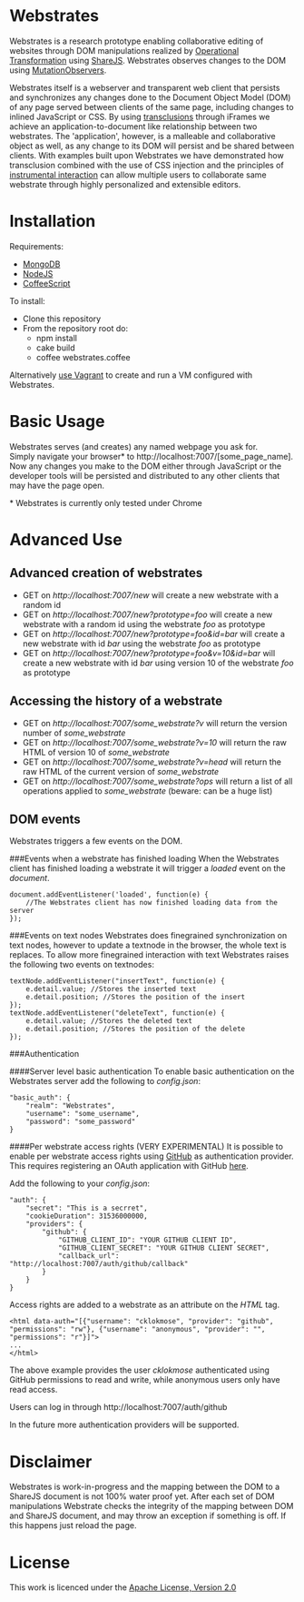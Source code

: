 Webstrates
=========

Webstrates is a research prototype enabling collaborative editing of websites through DOM manipulations realized by [Operational Transformation](http://en.wikipedia.org/wiki/Operational_transformation) using [ShareJS](https://github.com/share/ShareJS). Webstrates observes changes to the DOM using [MutationObservers](https://developer.mozilla.org/en/docs/Web/API/MutationObserver).

Webstrates itself is a webserver and transparent web client  that persists and synchronizes any changes done to the Document Object Model (DOM) of any page served between clients of the same page, including changes to inlined JavaScript or CSS. By using [transclusions](https://en.wikipedia.org/wiki/Transclusion) through iFrames we achieve an application-to-document like relationship between two webstrates. The 'application', however, is a malleable and collaborative object as well, as any change to its DOM will persist and be shared between clients. With examples built upon Webstrates we have demonstrated how transclusion combined with the use of CSS injection and the principles of [instrumental interaction](https://www.lri.fr/~mbl/INSTR/eintroduction.html) can allow multiple users to collaborate same webstrate through highly personalized and extensible editors. 

Installation
============
Requirements:
 * [MongoDB](http://www.mongodb.org)
 * [NodeJS](http://nodejs.org)
 * [CoffeeScript](http://coffeescript.org)

To install:
 * Clone this repository
 * From the repository root do:
    * npm install
    * cake build
    * coffee webstrates.coffee
	
Alternatively [use Vagrant](utils/vagrant) to create and run a VM configured with Webstrates.
 
Basic Usage
===========
Webstrates serves (and creates) any named webpage you ask for.<br>
Simply navigate your browser* to http://localhost:7007/[some_page_name].<br>
Now any changes you make to the DOM either through JavaScript or the developer tools will be persisted and distributed to any other clients that may have the page open.

\* Webstrates is currently only tested under Chrome

Advanced Use
============

Advanced creation of webstrates
-------------------------------
 * GET on *http://localhost:7007/new* will create a new webstrate with a random id
 * GET on *http://localhost:7007/new?prototype=foo* will create a new webstrate with a random id using the webstrate *foo* as prototype
 * GET on *http://localhost:7007/new?prototype=foo&id=bar* will create a new webstrate with id *bar* using the webstrate *foo* as prototype
 * GET on *http://localhost:7007/new?prototype=foo&v=10&id=bar* will create a new webstrate with id *bar* using version 10 of the webstrate *foo* as prototype

Accessing the history of a webstrate
------------------------------------
 * GET on *http://localhost:7007/some\_webstrate?v* will return the version number of *some\_webstrate*
 * GET on *http://localhost:7007/some\_webstrate?v=10* will return the raw HTML of version 10 of *some\_webstrate*
 * GET on *http://localhost:7007/some\_webstrate?v=head* will return the raw HTML of the current version of *some\_webstrate*
 * GET on *http://localhost:7007/some\_webstrate?ops* will return a list of all operations applied to *some\_webstrate* (beware: can be a huge list)

DOM events
----------
Webstrates triggers a few events on the DOM.

###Events when a webstrate has finished loading
When the Webstrates client has finished loading a webstrate it will trigger a *loaded* event on the *document*.

	document.addEventListener('loaded', function(e) {
		//The Webstrates client has now finished loading data from the server
	});

###Events on text nodes
Webstrates does finegrained synchronization on text nodes, however to update a textnode in the browser, the whole text is replaces. To allow more finegrained interaction with text Webstrates raises the following two events on textnodes: 
	
	textNode.addEventListener("insertText", function(e) {
		e.detail.value; //Stores the inserted text
		e.detail.position; //Stores the position of the insert
	});
	textNode.addEventListener("deleteText", function(e) {
		e.detail.value; //Stores the deleted text
		e.detail.position; //Stores the position of the delete
	});
	
###Authentication

####Server level basic authentication
To enable basic authentication on the Webstrates server add the following to *config.json*:

    "basic_auth": {
        "realm": "Webstrates",
        "username": "some_username",
        "password": "some_password"
    }
	
####Per webstrate access rights (VERY EXPERIMENTAL)
It is possible to enable per webstrate access rights using [GitHub](https://github.com) as authentication provider. 
This requires registering an OAuth application with GitHub [here](https://github.com/settings/applications/new).

Add the following to your *config.json*:

    "auth": {
        "secret": "This is a secrret",
        "cookieDuration": 31536000000,
        "providers": {
            "github": {
                "GITHUB_CLIENT_ID": "YOUR GITHUB CLIENT ID",
                "GITHUB_CLIENT_SECRET": "YOUR GITHUB CLIENT SECRET",
                "callback_url": "http://localhost:7007/auth/github/callback"
            }
        }
    }
	
Access rights are added to a webstrate as an attribute on the *HTML* tag.

    <html data-auth="[{"username": "cklokmose", "provider": "github", "permissions": "rw"}, {"username": "anonymous", "provider": "", "permissions": "r"}]">
	...
	</html>

The above example provides the user *cklokmose* authenticated using GitHub permissions to read and write, while anonymous users only have read access.

Users can log in through http://localhost:7007/auth/github

In the future more authentication providers will be supported.

Disclaimer
==========
Webstrates is work-in-progress and the mapping between the DOM to a ShareJS document is not 100% water proof yet.
After each set of DOM manipulations Webstrate checks the integrity of the mapping between DOM and ShareJS document, and may throw an exception if something is off. If this happens just reload the page.

License
=======

This work is licenced under the [Apache License, Version 2.0](http://www.apache.org/licenses/LICENSE-2.0)
